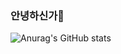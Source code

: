 ###  안녕하신가👋

![Anurag's GitHub stats](https://github-readme-stats.vercel.app/api?username=t3nderex&show_icons=true&theme=radical&count_private=true)

